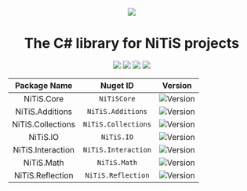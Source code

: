 <p align="center">
  <img src="https://github.com/NickName73/NickName73/blob/main/Micros/nitis-core-logo.png?raw=true">
  <h1 align="center">
    The C# library for NiTiS projects
  </h1>
</p>
<p align="center">
  <a href="https://github.com/NickName73/NiTiSCore/graphs/contributors" alt="Contributors">
    <img src="https://img.shields.io/github/contributors/NickName73/NiTiSCore?style=for-the-badge" /></a>
  <a href="https://github.com/NickName73/NiTiSCore/pulse" alt="Activity">
    <img src="https://img.shields.io/github/commit-activity/m/NickName73/NiTiSCore?style=for-the-badge" /></a>
  <a href="https:\\nuget.org/packages/NiTiSCore" alt="Downloads">
    <img src="https://img.shields.io/nuget/dt/NiTiSCore?style=for-the-badge" /></a>
  <img src="https://img.shields.io/codacy/grade/aa9063c278db478e8e1a9ff3d37b8417?style=for-the-badge" />
</p>

<div align="center">

|Package Name|Nuget ID|Version|
|:-:|:-:|:-:|
|NiTiS.Core|`NiTiSCore`|![Version](https://img.shields.io/nuget/vpre/NiTiSCore?label=%20&style=flat-square)|
|NiTiS.Additions|`NiTiS.Additions`|![Version](https://img.shields.io/nuget/vpre/NiTiS.Additions?label=%20&style=flat-square)|
|NiTiS.Collections|`NiTiS.Collections`|![Version](https://img.shields.io/nuget/vpre/NiTiS.Collections?label=%20&style=flat-square)|
|NiTiS.IO|`NiTiS.IO`|![Version](https://img.shields.io/nuget/vpre/NiTiS.IO?label=%20&style=flat-square)|
|NiTiS.Interaction|`NiTiS.Interaction`|![Version](https://img.shields.io/nuget/vpre/NiTiS.Interaction?label=%20&style=flat-square)|
|NiTiS.Math|`NiTiS.Math`|![Version](https://img.shields.io/nuget/vpre/NiTiS.Math?label=%20&style=flat-square)|
|NiTiS.Reflection|`NiTiS.Reflection`|![Version](https://img.shields.io/nuget/vpre/NiTiS.Reflection?label=%20&style=flat-square)|

</div>
